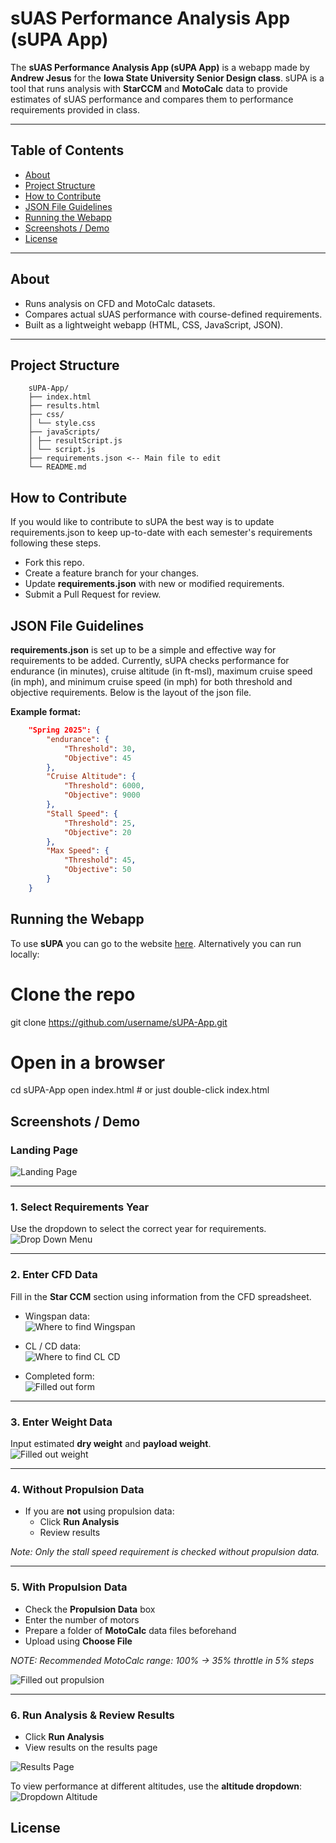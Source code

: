 #  sUAS Performance Analysis App (sUPA App)
The **sUAS Performance Analysis App (sUPA App)** is a webapp made by **Andrew Jesus** for the **Iowa State University Senior Design class**. sUPA is a tool that runs analysis with **StarCCM** and **MotoCalc** data to provide estimates of sUAS performance and compares them to performance requirements provided in class.

---

## Table of Contents
- [About](#-about)
- [Project Structure](#-project-structure)
- [How to Contribute](#-how-to-contribute)
- [JSON File Guidelines](#-json-file-guidelines)
- [Running the Webapp](#-running-the-webapp)
- [Screenshots / Demo](#-screenshots--demo)
- [License](#-license)

---

## About
- Runs analysis on CFD and MotoCalc datasets.  
- Compares actual sUAS performance with course-defined requirements.  
- Built as a lightweight webapp (HTML, CSS, JavaScript, JSON).
---

## Project Structure
```text
    sUPA-App/
    ├── index.html
    ├── results.html
    ├── css/
    │ └── style.css
    ├── javaScripts/
    │ ├── resultScript.js
    │ └── script.js
    ├── requirements.json <-- Main file to edit
    └── README.md
```
## How to Contribute
If you would like to contribute to sUPA the best way is to update requirements.json to keep up-to-date with each semester's requirements following these steps.
- Fork this repo.  
- Create a feature branch for your changes.  
- Update **requirements.json** with new or modified requirements.  
- Submit a Pull Request for review. 

## JSON File Guidelines
**requirements.json** is set up to be a simple and effective way for requirements to be added. Currently, sUPA checks performance for endurance (in minutes), cruise altitude (in ft-msl), maximum cruise speed (in mph), and minimum cruise speed (in mph) for both threshold and objective requirements. Below is the layout of the json file.

**Example format:**
```json
    "Spring 2025": {
        "endurance": {
            "Threshold": 30,
            "Objective": 45
        },
        "Cruise Altitude": {
            "Threshold": 6000,
            "Objective": 9000
        },
        "Stall Speed": {
            "Threshold": 25,
            "Objective": 20
        },
        "Max Speed": {
            "Threshold": 45,
            "Objective": 50
        }
    }
```
## Running the Webapp
To use **sUPA** you can go to the website [here](https://babyheyzeus5.github.io/sUPA-App/).
Alternatively you can run locally:
# Clone the repo
git clone https://github.com/username/sUPA-App.git

# Open in a browser
cd sUPA-App
open index.html   # or just double-click index.html

## Screenshots / Demo

### Landing Page
![Landing Page](assets/demo_images/landingPage.png)

---

### 1. Select Requirements Year
Use the dropdown to select the correct year for requirements.  
![Drop Down Menu](assets/demo_images/dropdown.png)

---

### 2. Enter CFD Data
Fill in the **Star CCM** section using information from the CFD spreadsheet.  

- Wingspan data:  
  ![Where to find Wingspan](assets/demo_images/wingspanData.png)

- CL / CD data:  
  ![Where to find CL CD](assets/demo_images/CLCD_data.png)

- Completed form:  
  ![Filled out form](assets/demo_images/StarData.png)

---

### 3. Enter Weight Data
Input estimated **dry weight** and **payload weight**.  
![Filled out weight](assets/demo_images/weightData.png)

---

### 4. Without Propulsion Data
- If you are **not** using propulsion data:  
  - Click **Run Analysis**  
  - Review results  

*Note: Only the stall speed requirement is checked without propulsion data.*

---

### 5. With Propulsion Data
- Check the **Propulsion Data** box  
- Enter the number of motors  
- Prepare a folder of **MotoCalc** data files beforehand  
- Upload using **Choose File**  

*NOTE: Recommended MotoCalc range: 100% → 35% throttle in 5% steps*  

![Filled out propulsion](assets/demo_images/propData.png)

---

### 6. Run Analysis & Review Results
- Click **Run Analysis**  
- View results on the results page  

![Results Page](assets/demo_images/results%20page.png)

To view performance at different altitudes, use the **altitude dropdown**:  
![Dropdown Altitude](assets/demo_images/altitudeSelect.png)

## License